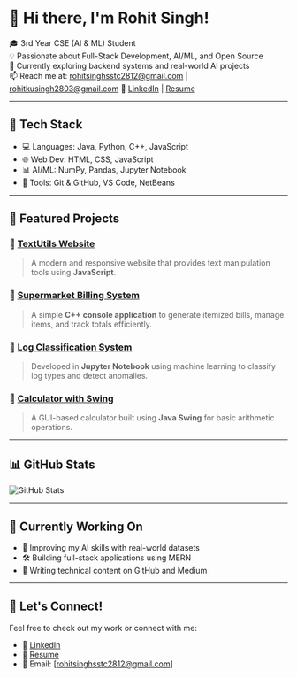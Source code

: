 # 👋 Hi there, I'm Rohit Singh!

🎓 3rd Year CSE (AI & ML) Student  
💡 Passionate about Full-Stack Development, AI/ML, and Open Source  
🌱 Currently exploring backend systems and real-world AI projects  
📫 Reach me at: rohitsinghsstc2812@gmail.com | rohitkusingh2803@gmail.com 
🔗 [LinkedIn](https://www.linkedin.com/in/rohitsingh0028) | [Resume](https://rsccpp.github.io/resume)

---

## 🚀 Tech Stack

- 💻 Languages: Java, Python, C++, JavaScript
- 🌐 Web Dev: HTML, CSS, JavaScript
- 📊 AI/ML: NumPy, Pandas, Jupyter Notebook
- 🧩 Tools: Git & GitHub, VS Code, NetBeans

---

## 📌 Featured Projects

### 🔹 [TextUtils Website](https://github.com/Rsccpp/TextUtils-Website)
> A modern and responsive website that provides text manipulation tools using **JavaScript**.

### 🔹 [Supermarket Billing System](https://github.com/Rsccpp/Supermarket-Billing-System)
> A simple **C++ console application** to generate itemized bills, manage items, and track totals efficiently.

### 🔹 [Log Classification System](https://github.com/Rsccpp/Log_Classification_System)
> Developed in **Jupyter Notebook** using machine learning to classify log types and detect anomalies.

### 🔹 [Calculator with Swing](https://github.com/Rsccpp/Calculator-with-Swing-Class)
> A GUI-based calculator built using **Java Swing** for basic arithmetic operations.

---

## 📊 GitHub Stats

![GitHub Stats](https://github-readme-stats.vercel.app/api?username=Rsccpp&show_icons=true&theme=tokyonight)

---

## 📌 Currently Working On

- 🔬 Improving my AI skills with real-world datasets
- 🛠 Building full-stack applications using MERN
- 📝 Writing technical content on GitHub and Medium

---

## 🤝 Let's Connect!

Feel free to check out my work or connect with me:

- 💼 [LinkedIn](https://www.linkedin.com/in/rohitsingh0028)
- 📄 [Resume](https://rsccpp.github.io/resume)
- 📧 Email: [rohitsinghsstc2812@gmail.com] 
